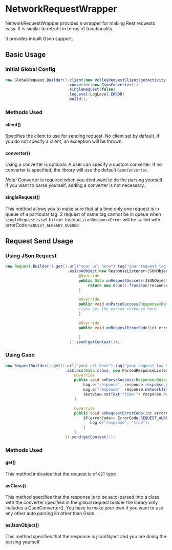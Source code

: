 # NetworkRequestWrapper
NetworkRequestWrapper provides a wrapper for making Rest requests easy. It is similar to retrofit in terms of functionality. 

It provides inbuilt Gson support.

## Basic Usage

### Initial Global Config

```java
new GlobalRequest.Builder().client(new VolleyRequestClient(getActivity()))
                           .converter(new GsonConverter())
                           .singleRequest(false)
                           .logLevel(LogLevel.ERROR)
                           .build();
```
### Methods Used

#### client()
Specifies the client to use for sending request. No client set by default. If you do not specify a client, an exception will be thrown.

#### converter()
Using a converter is optional. A user can specify a custom converter. If no converter is specified, the library will use the default `GsonConverter`.

*Note:* Converter is required when you dont want to do the parsing yourself. If you want to parse yourself, adding a converter is not necessary.

#### singleRequest()
This method allows you to make sure that at a time only one request is in queue of a particular tag.
2 request of same tag cannot be in queue when `singleRequest` is set to true. Instead, a `onResponseError` will be called with errorCode `REQUEST_ALREADY_QUEUED`

## Request Send Usage

### Using JSon Request

```java
new Request.Builder().get().url("your url here").tag("your request tag here")
                           .asJsonObject(new ResponseListener<JSONObject, Data>() {
                                @Override
                                public Data onRequestSuccess(JSONObject response) {
                                    return new Gson().fromJson(response.toString(), Data.class);
                                }

                                @Override
                                public void onParseSuccess(Response<Data> response) {
                                //you get the parsed response here
                                }

                                @Override
                                public void onRequestErrorCode(int errorCode) {

                                }
                            }).send(getContext());
```
 
  
### Using Gson

```java  
new RequestBuilder().get().url("your url here").tag("your request tag here")
                          .asClass(Data.class, new ParsedResponseListener<JSONObject, Data>() {
                              @Override
                              public void onParseSuccess(Response<Data> response) {
                                  Log.e("response", response.response.getRestrictedBrand());
                                  Log.e("response", response.networkTimeMs + " " + response.loadedFrom);
                                  textView.setText("time:"+ response.networkTimeMs+"\n" + "parse time:"+response.parseTime);
                              }

                              @Override
                              public void onRequestErrorCode(int errorCode) {
                                  if(errorCode== ErrorCode.REQUEST_ALREADY_QUEUED){
                                     Log.e("response", "true");
                                  }
                              }
                          }).send(getContext());
```
                      
               
### Methods Used
 
#### get()
This method indicates that the request is of `GET` type
 
 
#### asClass()
This method specifies that the response is to be auto-parsed into a class with the converter specified in the global request builder 
the library only includes a GsonConverter(). You have to make your own if you want to use any other auto parsing lib other than Gson
 
 
#### asJsonObject()
This method specifies that the response is jsonObject and you are doing the parsing yourself
